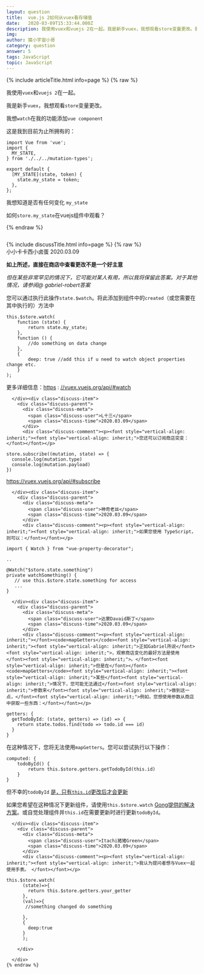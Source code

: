 ```yaml
---
layout: question
title:  vue.js 2如何从vuex看存储值
date:   2020-03-09T15:33:44.000Z
description: 我使用vuex和vuejs 2在一起。我是新手vuex，我想观看store变量更改。我想watch在我的功能添加vue component这是...
img: 
author: 猿小宇宙小哥
category: question
answer: 5
tags: JavaScript
topic: JavaScript
---
```

<div class="article-root">
  <div class="article">
    {% include articleTitle.html info=page %}
    {% raw %}
    <div class="article-content"><p><font style="vertical-align: inherit;"><font style="vertical-align: inherit;">我使用</font></font><code>vuex</code><font style="vertical-align: inherit;"><font style="vertical-align: inherit;">和</font></font><code>vuejs 2</code><font style="vertical-align: inherit;"><font style="vertical-align: inherit;">在一起。</font></font></p>

<p><font style="vertical-align: inherit;"><font style="vertical-align: inherit;">我是新手</font></font><code>vuex</code><font style="vertical-align: inherit;"><font style="vertical-align: inherit;">，我想观看</font></font><code>store</code><font style="vertical-align: inherit;"><font style="vertical-align: inherit;">变量更改。</font></font></p>

<p><font style="vertical-align: inherit;"><font style="vertical-align: inherit;">我想</font></font><code>watch</code><font style="vertical-align: inherit;"><font style="vertical-align: inherit;">在我</font><font style="vertical-align: inherit;">的</font><font style="vertical-align: inherit;">功能</font><font style="vertical-align: inherit;">添加</font></font><code>vue component</code></p>

<p><font style="vertical-align: inherit;"><font style="vertical-align: inherit;">这是我到目前为止所拥有的：</font></font></p>

<pre><code>import Vue from 'vue';<font></font>
import {<font></font>
  MY_STATE,<font></font>
} from './../../mutation-types';<font></font>
<font></font>
export default {<font></font>
  [MY_STATE](state, token) {<font></font>
    state.my_state = token;<font></font>
  },<font></font>
};<font></font>
</code></pre>

<p><font style="vertical-align: inherit;"><font style="vertical-align: inherit;">我想知道是否有任何变化 </font></font><code>my_state</code></p>

<p><font style="vertical-align: inherit;"><font style="vertical-align: inherit;">如何</font></font><code>store.my_state</code><font style="vertical-align: inherit;"><font style="vertical-align: inherit;">在vuejs组件中</font><font style="vertical-align: inherit;">观看</font><font style="vertical-align: inherit;">？</font></font></p></div>
    {% endraw %}
  </div>
  <p style="height: 0;width:0;overflow: hidden;"> 第363篇《vue.js 2如何从vuex看存储值》来自Winter(https://github.com/aiyld/aiyld.github.io)的站点</p>
  <div class="discuss-wrapper">
    {% include discussTitle.html info=page %}
    {% raw %}
    <div class="discuss-item">
        <div class="discuss-parent">
          <div class="discuss-meta">
            <span class="discuss-user">小小卡卡西小卤蛋</span>
            <span class="discuss-time">2020.03.09</span>
          </div>
          <div class="discuss-comment"><p><strong><font style="vertical-align: inherit;"><font style="vertical-align: inherit;">如上所述，直接在商店中查看更改不是一个好主意</font></font></strong></p>

<p><em><font style="vertical-align: inherit;"><font style="vertical-align: inherit;">但在某些非常罕见的情况下，它可能对某人有用，所以我将保留此答案。</font><font style="vertical-align: inherit;">对于其他情况，请参阅@ gabriel-robert答案</font></font></em></p>

<p><font style="vertical-align: inherit;"><font style="vertical-align: inherit;">您可以通过执行此操作</font></font><code>state.$watch</code><font style="vertical-align: inherit;"><font style="vertical-align: inherit;">。</font><font style="vertical-align: inherit;">将此添加到组件中的</font></font><code>created</code><font style="vertical-align: inherit;"><font style="vertical-align: inherit;">（或</font><font style="vertical-align: inherit;">您</font><font style="vertical-align: inherit;">需要在其中执行的）方法中</font></font></p>

<pre class="lang-js prettyprint-override"><code>this.$store.watch(<font></font>
    function (state) {<font></font>
        return state.my_state;<font></font>
    },<font></font>
    function () {<font></font>
        //do something on data change<font></font>
    },<font></font>
    {<font></font>
        deep: true //add this if u need to watch object properties change etc.<font></font>
    }<font></font>
);<font></font>
</code></pre>

<p><font style="vertical-align: inherit;"><font style="vertical-align: inherit;">更多详细信息：</font><a href="https://vuex.vuejs.org/api/#watch" rel="nofollow noreferrer"><font style="vertical-align: inherit;">https</font></a><font style="vertical-align: inherit;"> : </font></font><a href="https://vuex.vuejs.org/api/#watch" rel="nofollow noreferrer"><font style="vertical-align: inherit;"><font style="vertical-align: inherit;">//vuex.vuejs.org/api/#watch</font></font></a></p></div>
        </div>
        
      </div><div class="discuss-item">
        <div class="discuss-parent">
          <div class="discuss-meta">
            <span class="discuss-user">L十三</span>
            <span class="discuss-time">2020.03.09</span>
          </div>
          <div class="discuss-comment"><p><font style="vertical-align: inherit;"><font style="vertical-align: inherit;">您还可以订阅商店突变：</font></font></p>

<pre><code>store.subscribe((mutation, state) =&gt; {<font></font>
  console.log(mutation.type)<font></font>
  console.log(mutation.payload)<font></font>
})<font></font>
</code></pre>

<p><a href="https://vuex.vuejs.org/api/#subscribe" rel="nofollow noreferrer"><font style="vertical-align: inherit;"><font style="vertical-align: inherit;">https://vuex.vuejs.org/api/#subscribe</font></font></a></p></div>
        </div>
        
      </div><div class="discuss-item">
        <div class="discuss-parent">
          <div class="discuss-meta">
            <span class="discuss-user">神奇老丝</span>
            <span class="discuss-time">2020.03.09</span>
          </div>
          <div class="discuss-comment"><p><font style="vertical-align: inherit;"><font style="vertical-align: inherit;">如果您使用 TypeScript，则可以：</font></font></p>

<p></p><div class="snippet" data-lang="js" data-hide="false" data-console="true" data-babel="false">
<div class="snippet-code">
<pre class="snippet-code-js lang-js prettyprint-override"><code>import { Watch } from "vue-property-decorator";<font></font>
<font></font>
..<font></font>
<font></font>
@Watch("$store.state.something")<font></font>
private watchSomething() {<font></font>
   // use this.$store.state.something for access<font></font>
   ...<font></font>
}</code></pre>
</div>
</div>
<p></p></div>
        </div>
        
      </div><div class="discuss-item">
        <div class="discuss-parent">
          <div class="discuss-meta">
            <span class="discuss-user">达蒙Davaid斯丁</span>
            <span class="discuss-time">2020.03.09</span>
          </div>
          <div class="discuss-comment"><p><font style="vertical-align: inherit;"></font><code>mapGetters</code><font style="vertical-align: inherit;"><font style="vertical-align: inherit;">正如Gabriel所说</font><font style="vertical-align: inherit;">，观察商店变化的最好方法是使用</font><font style="vertical-align: inherit;">。</font><font style="vertical-align: inherit;">但是在</font></font><code>mapGetters</code><font style="vertical-align: inherit;"><font style="vertical-align: inherit;">某些</font><font style="vertical-align: inherit;">情况下，您可能无法通过</font><font style="vertical-align: inherit;">参数来</font><font style="vertical-align: inherit;">做到这一点，</font><font style="vertical-align: inherit;">例如，您想使用参数从商店中获取一些东西：</font></font></p>

<pre><code>getters: {<font></font>
  getTodoById: (state, getters) =&gt; (id) =&gt; {<font></font>
    return state.todos.find(todo =&gt; todo.id === id)<font></font>
  }<font></font>
}<font></font>
</code></pre>

<p><font style="vertical-align: inherit;"><font style="vertical-align: inherit;">在这种情况下，您将无法使用</font></font><code>mapGetters</code><font style="vertical-align: inherit;"><font style="vertical-align: inherit;">。</font><font style="vertical-align: inherit;">您可以尝试执行以下操作：</font></font></p>

<pre><code>computed: {<font></font>
    todoById() {<font></font>
        return this.$store.getters.getTodoById(this.id)<font></font>
    }<font></font>
}<font></font>
</code></pre>

<p><font style="vertical-align: inherit;"><font style="vertical-align: inherit;">但不幸的</font></font><code>todoById</code> <a href="https://vuejs.org/v2/guide/computed.html#ad" rel="nofollow noreferrer"><font style="vertical-align: inherit;"><font style="vertical-align: inherit;">是，只有</font></font><code>this.id</code><font style="vertical-align: inherit;"><font style="vertical-align: inherit;">更改后</font><font style="vertical-align: inherit;">才会更新</font></font></a> </p>

<p><font style="vertical-align: inherit;"><font style="vertical-align: inherit;">如果您希望在这种情况下更新组件，请使用</font></font><code>this.$store.watch</code> <a href="https://vuex.vuejs.org/en/api.html#vuexstore-instance-methods" rel="nofollow noreferrer"><font style="vertical-align: inherit;"><font style="vertical-align: inherit;">Gong提供的解决方案</font></font></a><font style="vertical-align: inherit;"><font style="vertical-align: inherit;">。</font><font style="vertical-align: inherit;">或自觉处理组件并</font></font><code>this.id</code><font style="vertical-align: inherit;"><font style="vertical-align: inherit;">在需要</font><font style="vertical-align: inherit;">更新</font><font style="vertical-align: inherit;">时进行更新</font></font><code>todoById</code><font style="vertical-align: inherit;"><font style="vertical-align: inherit;">。</font></font></p></div>
        </div>
        
      </div><div class="discuss-item">
        <div class="discuss-parent">
          <div class="discuss-meta">
            <span class="discuss-user">Itachi猪猪Green</span>
            <span class="discuss-time">2020.03.09</span>
          </div>
          <div class="discuss-comment"><p><font style="vertical-align: inherit;"><font style="vertical-align: inherit;">我认为提问者想与Vuex一起使用手表。 </font></font></p>

<pre><code>this.$store.watch(<font></font>
      (state)=&gt;{<font></font>
        return this.$store.getters.your_getter<font></font>
      },<font></font>
      (val)=&gt;{<font></font>
       //something changed do something<font></font>
<font></font>
      },<font></font>
      {<font></font>
        deep:true<font></font>
      }<font></font>
      );<font></font>
</code></pre></div>
        </div>
        
      </div>
    {% endraw %}
  </div>
<div>
